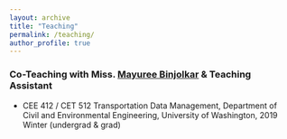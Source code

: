 ```yaml
---
layout: archive
title: "Teaching"
permalink: /teaching/
author_profile: true
---
```

<!--
{% include base_path %}
{% for post in site.teaching reversed %}
  {% include archive-single.html %}
{% endfor %}
-->

### Co-Teaching with Miss. [Mayuree Binjolkar](http://www.uwstarlab.org/members.html) & Teaching Assistant
* CEE 412 / CET 512 Transportation Data Management, Department of Civil and Environmental Engineering, University of Washington, 2019 Winter (undergrad & grad)

